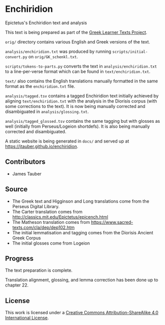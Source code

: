 # Enchiridion

Epictetus's Enchiridion text and analysis

This text is being prepared as part of the [Greek Learner Texts Project](https://greek-learner-texts.org/).

`orig/` directory contains various English and Greek versions of the text.

`analysis/enchiridion.txt` was produced by running `scripts/initial-convert.py` on
`orig/GK_schenkl.txt`.

`scripts/tokens-to-parts.py` converts the text in `analysis/enchiridion.txt` to a line-per-verse format which can be found in `text/enchiridion.txt`.

`text/` also contains the English translations manually formatted in the same format as the `enchiridion.txt` file.

`analysis/tagged.tsv` contains a tagged Enchiridion text initially achieved by aligning `text/enchiridion.txt` with the analysis in the Diorisis corpus (with some corrections to the text). It is now being manually corrected and disambiguated in `analysis/glossing.txt`.

`analysis/tagged_glossed.tsv` contains the same tagging but with glosses as well (initially from Perseus/Logeion shortdefs). It is also being manually corrected and disambiguated.

A static website is being generated in `docs/` and served up at <https://jtauber.github.io/enchiridion>.

## Contributors

* James Tauber

## Source

* The Greek text and Higginson and Long translations come from the Perseus Digital Library.
* The Carter translation comes from http://classics.mit.edu/Epictetus/epicench.html
* The Matheson translation comes from https://www.sacred-texts.com/cla/dep/dep102.htm
* The initial lemmatisation and tagging comes from the Diorisis Ancient Greek Corpus
* The initial glosses come from Logeion

## Progress

The text preparation is complete.

Translation alignment, glossing, and lemma correction has been done up to chapter 22.

## License

This work is licensed under a [Creative Commons Attribution-ShareAlike 4.0 International License](http://creativecommons.org/licenses/by-sa/4.0/).
